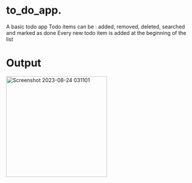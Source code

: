 # to_do_app.
A basic todo app
Todo items can be : added, removed, deleted, searched and marked as done
Every new todo item is added at the beginning of the list

# Output
<img width="273" alt="Screenshot 2023-08-24 031101" src="https://github.com/Ihimbru-K/To-do-mobile-app-flutter-/assets/87714194/ae1cec48-9794-4023-b641-2213c37f974a">


